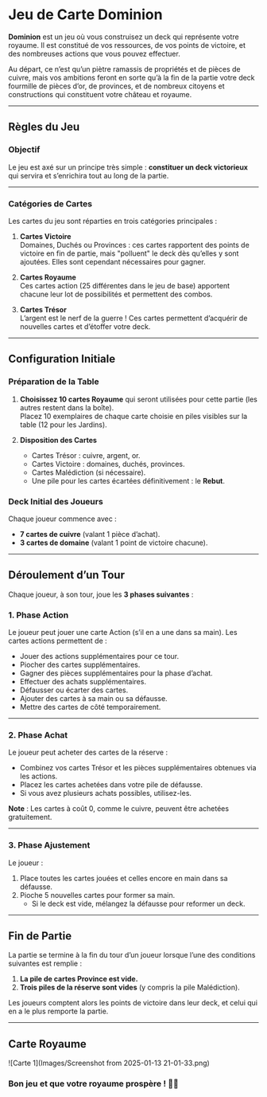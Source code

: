 # Jeu de Carte Dominion

**Dominion** est un jeu où vous construisez un deck qui représente votre royaume. Il est constitué de vos ressources, de vos points de victoire, et des nombreuses actions que vous pouvez effectuer. 

Au départ, ce n’est qu’un piètre ramassis de propriétés et de pièces de cuivre, mais vos ambitions feront en sorte qu’à la fin de la partie votre deck fourmille de pièces d’or, de provinces, et de nombreux citoyens et constructions qui constituent votre château et royaume.

---

## Règles du Jeu

### Objectif
Le jeu est axé sur un principe très simple : **constituer un deck victorieux** qui servira et s’enrichira tout au long de la partie.

---

### Catégories de Cartes
Les cartes du jeu sont réparties en trois catégories principales :

1. **Cartes Victoire**  
   Domaines, Duchés ou Provinces : ces cartes rapportent des points de victoire en fin de partie, mais "polluent" le deck dès qu’elles y sont ajoutées. Elles sont cependant nécessaires pour gagner.

2. **Cartes Royaume**  
   Ces cartes action (25 différentes dans le jeu de base) apportent chacune leur lot de possibilités et permettent des combos.

3. **Cartes Trésor**  
   L’argent est le nerf de la guerre ! Ces cartes permettent d’acquérir de nouvelles cartes et d’étoffer votre deck.

---

## Configuration Initiale

### Préparation de la Table
1. **Choisissez 10 cartes Royaume** qui seront utilisées pour cette partie (les autres restent dans la boîte).  
   Placez 10 exemplaires de chaque carte choisie en piles visibles sur la table (12 pour les Jardins).

2. **Disposition des Cartes**  
   - Cartes Trésor : cuivre, argent, or.  
   - Cartes Victoire : domaines, duchés, provinces.  
   - Cartes Malédiction (si nécessaire).  
   - Une pile pour les cartes écartées définitivement : le **Rebut**.

### Deck Initial des Joueurs
Chaque joueur commence avec :
- **7 cartes de cuivre** (valant 1 pièce d’achat).  
- **3 cartes de domaine** (valant 1 point de victoire chacune).

---

## Déroulement d’un Tour

Chaque joueur, à son tour, joue les **3 phases suivantes** :

### 1. Phase Action
Le joueur peut jouer une carte Action (s’il en a une dans sa main). Les cartes actions permettent de :
- Jouer des actions supplémentaires pour ce tour.
- Piocher des cartes supplémentaires.
- Gagner des pièces supplémentaires pour la phase d’achat.
- Effectuer des achats supplémentaires.
- Défausser ou écarter des cartes.
- Ajouter des cartes à sa main ou sa défausse.
- Mettre des cartes de côté temporairement.

---

### 2. Phase Achat
Le joueur peut acheter des cartes de la réserve :
- Combinez vos cartes Trésor et les pièces supplémentaires obtenues via les actions.
- Placez les cartes achetées dans votre pile de défausse.
- Si vous avez plusieurs achats possibles, utilisez-les.

**Note** : Les cartes à coût 0, comme le cuivre, peuvent être achetées gratuitement.

---

### 3. Phase Ajustement
Le joueur :
1. Place toutes les cartes jouées et celles encore en main dans sa défausse.  
2. Pioche 5 nouvelles cartes pour former sa main.  
   - Si le deck est vide, mélangez la défausse pour reformer un deck.  

---

## Fin de Partie

La partie se termine à la fin du tour d’un joueur lorsque l’une des conditions suivantes est remplie :
1. **La pile de cartes Province est vide.**  
2. **Trois piles de la réserve sont vides** (y compris la pile Malédiction).

Les joueurs comptent alors les points de victoire dans leur deck, et celui qui en a le plus remporte la partie.

---

## Carte Royaume 

![Carte 1](Images/Screenshot from 2025-01-13 21-01-33.png)

### Bon jeu et que votre royaume prospère ! 🎲👑
